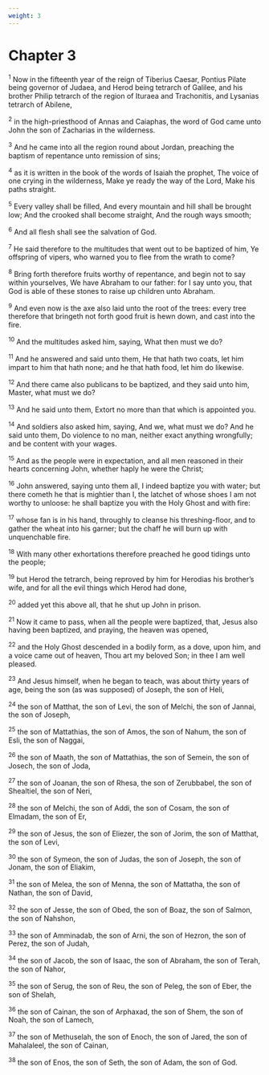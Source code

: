```yaml
---
weight: 3
---
```


# Chapter 3

<sup>1</sup> Now in the fifteenth year of the reign of Tiberius Caesar, Pontius Pilate being governor of Judaea, and Herod being tetrarch of Galilee, and his brother Philip tetrarch of the region of Ituraea and Trachonitis, and Lysanias tetrarch of Abilene, 

<sup>2</sup> in the high-priesthood of Annas and Caiaphas, the word of God came unto John the son of Zacharias in the wilderness. 

<sup>3</sup> And he came into all the region round about Jordan, preaching the baptism of repentance unto remission of sins; 

<sup>4</sup> as it is written in the book of the words of Isaiah the prophet, The voice of one crying in the wilderness, Make ye ready the way of the Lord, Make his paths straight. 

<sup>5</sup> Every valley shall be filled, And every mountain and hill shall be brought low; And the crooked shall become straight, And the rough ways smooth; 

<sup>6</sup> And all flesh shall see the salvation of God. 

<sup>7</sup> He said therefore to the multitudes that went out to be baptized of him, Ye offspring of vipers, who warned you to flee from the wrath to come? 

<sup>8</sup> Bring forth therefore fruits worthy of repentance, and begin not to say within yourselves, We have Abraham to our father: for I say unto you, that God is able of these stones to raise up children unto Abraham. 

<sup>9</sup> And even now is the axe also laid unto the root of the trees: every tree therefore that bringeth not forth good fruit is hewn down, and cast into the fire. 

<sup>10</sup> And the multitudes asked him, saying, What then must we do? 

<sup>11</sup> And he answered and said unto them, He that hath two coats, let him impart to him that hath none; and he that hath food, let him do likewise. 

<sup>12</sup> And there came also publicans to be baptized, and they said unto him, Master, what must we do? 

<sup>13</sup> And he said unto them, Extort no more than that which is appointed you. 

<sup>14</sup> And soldiers also asked him, saying, And we, what must we do? And he said unto them, Do violence to no man, neither exact anything wrongfully; and be content with your wages. 

<sup>15</sup> And as the people were in expectation, and all men reasoned in their hearts concerning John, whether haply he were the Christ; 

<sup>16</sup> John answered, saying unto them all, I indeed baptize you with water; but there cometh he that is mightier than I, the latchet of whose shoes I am not worthy to unloose: he shall baptize you with the Holy Ghost and with fire: 

<sup>17</sup> whose fan is in his hand, throughly to cleanse his threshing-floor, and to gather the wheat into his garner; but the chaff he will burn up with unquenchable fire. 

<sup>18</sup> With many other exhortations therefore preached he good tidings unto the people; 

<sup>19</sup> but Herod the tetrarch, being reproved by him for Herodias his brother’s wife, and for all the evil things which Herod had done, 

<sup>20</sup> added yet this above all, that he shut up John in prison. 

<sup>21</sup> Now it came to pass, when all the people were baptized, that, Jesus also having been baptized, and praying, the heaven was opened, 

<sup>22</sup> and the Holy Ghost descended in a bodily form, as a dove, upon him, and a voice came out of heaven, Thou art my beloved Son; in thee I am well pleased. 

<sup>23</sup> And Jesus himself, when he began to teach, was about thirty years of age, being the son (as was supposed) of Joseph, the son of Heli, 

<sup>24</sup> the son of Matthat, the son of Levi, the son of Melchi, the son of Jannai, the son of Joseph, 

<sup>25</sup> the son of Mattathias, the son of Amos, the son of Nahum, the son of Esli, the son of Naggai, 

<sup>26</sup> the son of Maath, the son of Mattathias, the son of Semein, the son of Josech, the son of Joda, 

<sup>27</sup> the son of Joanan, the son of Rhesa, the son of Zerubbabel, the son of Shealtiel, the son of Neri, 

<sup>28</sup> the son of Melchi, the son of Addi, the son of Cosam, the son of Elmadam, the son of Er, 

<sup>29</sup> the son of Jesus, the son of Eliezer, the son of Jorim, the son of Matthat, the son of Levi, 

<sup>30</sup> the son of Symeon, the son of Judas, the son of Joseph, the son of Jonam, the son of Eliakim, 

<sup>31</sup> the son of Melea, the son of Menna, the son of Mattatha, the son of Nathan, the son of David, 

<sup>32</sup> the son of Jesse, the son of Obed, the son of Boaz, the son of Salmon, the son of Nahshon, 

<sup>33</sup> the son of Amminadab, the son of Arni, the son of Hezron, the son of Perez, the son of Judah, 

<sup>34</sup> the son of Jacob, the son of Isaac, the son of Abraham, the son of Terah, the son of Nahor, 

<sup>35</sup> the son of Serug, the son of Reu, the son of Peleg, the son of Eber, the son of Shelah, 

<sup>36</sup> the son of Cainan, the son of Arphaxad, the son of Shem, the son of Noah, the son of Lamech, 

<sup>37</sup> the son of Methuselah, the son of Enoch, the son of Jared, the son of Mahalaleel, the son of Cainan, 

<sup>38</sup> the son of Enos, the son of Seth, the son of Adam, the son of God. 


